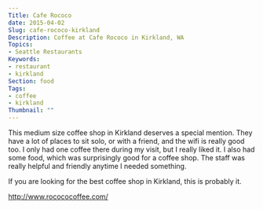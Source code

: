 ```yaml
---
Title: Cafe Rococo
date: 2015-04-02
Slug: cafe-rococo-kirkland
Description: Coffee at Cafe Rococo in Kirkland, WA
Topics:
- Seattle Restaurants
Keywords:
- restaurant
- kirkland
Section: food
Tags:
- coffee
- kirkland
Thumbnail: ""
---
```


This medium size coffee shop in Kirkland deserves a special mention. They have
a lot of places to sit solo, or with a friend, and the wifi is really good too.
I only had one coffee there during my visit, but I really liked it. I also had
some food, which was surprisingly good for a coffee shop. The staff was really
helpful and friendly anytime I needed something.

If you are looking for the best coffee shop in Kirkland, this is probably it.

http://www.rocococoffee.com/
